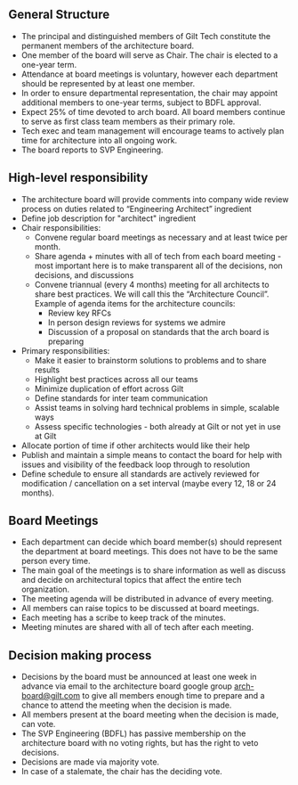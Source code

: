 General Structure
-----------------

  - The principal and distinguished members of Gilt Tech constitute the permanent members of the architecture board.
  - One member of the board will serve as Chair. The chair is elected to a one-year term.
  - Attendance at board meetings is voluntary, however each department should be represented by at least one member.
  - In order to ensure departmental representation, the chair may appoint additional members to one-year terms, subject to BDFL approval.
  - Expect 25% of time devoted to arch board. All board members continue to serve as first class team members as their primary role.
  - Tech exec and team management will encourage teams to actively plan time for architecture into all ongoing work.
  - The board reports to SVP Engineering.

High-level responsibility
-------------------------

  - The architecture board will provide comments into company wide review process on duties related to “Engineering Architect” ingredient
  - Define job description for "architect" ingredient
  - Chair responsibilities:
    - Convene regular board meetings as necessary and at least twice per month.
    - Share agenda + minutes with all of tech from each board meeting - most important here is to make transparent all of the decisions, non decisions, and discussions
    - Convene triannual (every 4 months) meeting for all architects to share best practices. We will call this the “Architecture Council”. Example of agenda items for the architecture councils:
      - Review key RFCs
      - In person design reviews for systems we admire
      - Discussion of a proposal on standards that the arch board is preparing
  - Primary responsibilities:
    - Make it easier to brainstorm solutions to problems and to share results
    - Highlight best practices across all our teams
    - Minimize duplication of effort across Gilt
    - Define standards for inter team communication
    - Assist teams in solving hard technical problems in simple, scalable ways
    - Assess specific technologies - both already at Gilt or not yet in use at Gilt
  - Allocate portion of time if other architects would like their help
  - Publish and maintain a simple means to contact the board for help with issues and visibility of the feedback loop through to resolution
  - Define schedule to ensure all standards are actively reviewed for modification / cancellation on a set interval (maybe every 12, 18 or 24 months).

Board Meetings
--------------

  - Each department can decide which board member(s) should represent the department at board meetings. This does not have to be the same person every time.
  - The main goal of the meetings is to share information as well as discuss and decide on architectural topics that affect the entire tech organization.
  - The meeting agenda will be distributed in advance of every meeting.
  - All members can raise topics to be discussed at board meetings.
  - Each meeting has a scribe to keep track of the minutes.
  - Meeting minutes are shared with all of tech after each meeting.

Decision making process
-----------------------

  - Decisions by the board must be announced at least one week in advance via email to the architecture board google group <arch-board@gilt.com> to give
    all members enough time to prepare and a chance to attend the meeting when the decision is made.
  - All members present at the board meeting when the decision is made, can vote.
  - The SVP Engineering (BDFL) has passive membership on the architecture board with no voting rights, but has the right to veto decisions.
  - Decisions are made via majority vote.
  - In case of a stalemate, the chair has the deciding vote.
